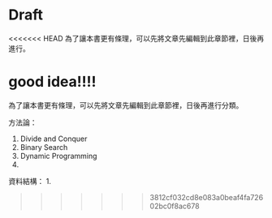# Draft

<<<<<<< HEAD
為了讓本書更有條理，可以先將文章先編輯到此章節裡，日後再進行。

good idea!!!!
=======
為了讓本書更有條理，可以先將文章先編輯到此章節裡，日後再進行分類。

方法論：

1. Divide and Conquer
2. Binary Search
3. Dynamic Programming
4. 

資料結構：
1. 
>>>>>>> 3812cf032cd8e083a0beaf4fa72602bc0f8ac678
